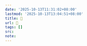 ```yaml
---
date: '2025-10-13T11:31:02+08:00'
lastmod: '2025-10-13T13:04:51+08:00'
title: 󰨁
url: 󰨁
tags: []
src:
note:
---
```

